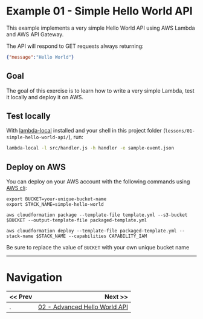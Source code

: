 # Example 01 - Simple Hello World API

This example implements a very simple Hello World API using AWS Lambda and AWS API Gateway.

The API will respond to GET requests always returning:

```json
{"message":"Hello World"}
```

## Goal

The goal of this exercise is to learn how to write a very simple Lambda, test it locally and deploy it on AWS.


## Test locally

With [lambda-local](https://www.npmjs.com/package/lambda-local) installed and your shell in this project folder (`lessons/01-simple-hello-world-api/`), run:

```bash
lambda-local -l src/handler.js -h handler -e sample-event.json
```

## Deploy on AWS

You can deploy on your AWS account with the following commands using [AWS cli](https://aws.amazon.com/cli/):

```
export BUCKET=your-unique-bucket-name
export STACK_NAME=simple-hello-world

aws cloudformation package --template-file template.yml --s3-bucket $BUCKET --output-template-file packaged-template.yml

aws cloudformation deploy --template-file packaged-template.yml --stack-name $STACK_NAME --capabilities CAPABILITY_IAM
```

Be sure to replace the value of `BUCKET` with your own unique bucket name

---

# Navigation

| << Prev | Next >> |
| :---         |          ---: |
| .   | [02 - Advanced Hello World API](../02-advanced-hello-world-api) |
